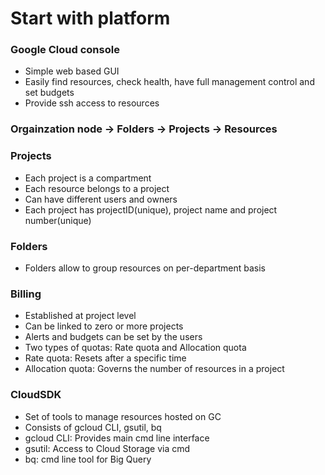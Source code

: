 # Start with platform

### Google Cloud console
- Simple web based GUI
- Easily find resources, check health, have full management control and set budgets
- Provide ssh access to resources

### Orgainzation node -> Folders -> Projects -> Resources

### Projects
- Each project is a compartment
- Each resource belongs to a project
- Can have different users and owners
- Each project has projectID(unique), project name and project number(unique)

### Folders
- Folders allow to group resources on per-department basis

### Billing
- Established at project level
- Can be linked to zero or more projects
- Alerts and budgets can be set by the users
- Two types of quotas: Rate quota and Allocation quota 
- Rate quota: Resets after a specific time
- Allocation quota: Governs the number of resources in a project

### CloudSDK
- Set of tools to manage resources hosted on GC
- Consists of gcloud CLI, gsutil, bq
- gcloud CLI: Provides main cmd line interface
- gsutil: Access to Cloud Storage via cmd
- bq: cmd line tool for Big Query 


